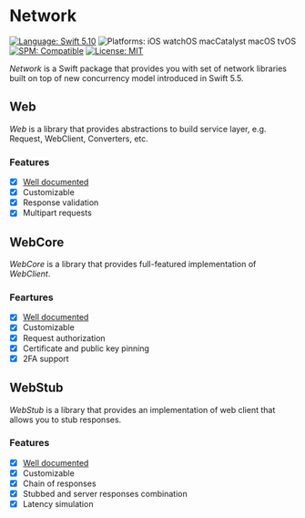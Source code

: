 # Network

[![Language: Swift 5.10](https://img.shields.io/badge/Language-Swift%205.10-F48041.svg?style=flat)](https://developer.apple.com/swift)
![Platforms: iOS watchOS macCatalyst macOS tvOS](https://img.shields.io/badge/Platforms-iOS%20watchOS%20macCatalyst%20macOS%20tvOS-blue.svg?style=flat)
[![SPM: Compatible](https://img.shields.io/badge/SPM-Compatible-4BC51D.svg?style=flat)](https://swift.org/package-manager/)
[![License: MIT](http://img.shields.io/badge/License-MIT-lightgray.svg?style=flat)](https://github.com/InstrumentBox/Network/blob/main/LICENSE)

*Network* is a Swift package that provides you with set of network libraries built on top of new 
concurrency model introduced in Swift 5.5.

## Web

*Web* is a library that provides abstractions to build service layer, e.g. Request, WebClient, 
Converters, etc.

### Features

- [x] [Well documented](https://instrument-box-network-web-docs.netlify.app/documentation/web/)
- [x] Customizable
- [x] Response validation
- [x] Multipart requests

## WebCore

*WebCore* is a library that provides full-featured implementation of *WebClient*.

### Feartures

- [x] [Well documented](https://instrument-box-network-web-core-docs.netlify.app/documentation/webcore/)
- [x] Customizable
- [x] Request authorization
- [x] Certificate and public key pinning
- [x] 2FA support

## WebStub

*WebStub* is a library that provides an implementation of web client that allows you to stub responses.

### Features

- [x] [Well documented](https://instrument-box-network-web-stub-docs.netlify.app/documentation/webstub/)
- [x] Customizable
- [x] Chain of responses
- [x] Stubbed and server responses combination
- [x] Latency simulation
